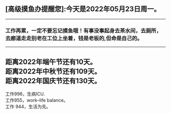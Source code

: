 ## [高级摸鱼办提醒您]:今天是2022年05月23日周一。
---
### 工作再累，一定不要忘记摸鱼哦！有事没事起身去茶水间，去厕所，去廊道走走别老在工位上坐着，钱是老板的,但命是自己的。
---
距离2022年端午节还有10天。  
距离2022年中秋节还有109天。  
距离2022年国庆节还有130天。  
---
工作996，生病ICU.  
工作955，work–life balance。  
工作 944，生活为先。